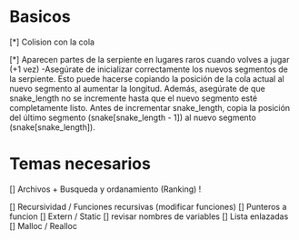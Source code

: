 # Basicos
  [*] Colision con la cola

  [*] Aparecen partes de la serpiente en lugares raros cuando volves a jugar (+1 vez)
    -Asegúrate de inicializar correctamente los nuevos segmentos de la serpiente. Esto puede hacerse copiando la posición de la cola actual al nuevo segmento al aumentar la longitud. Además, asegúrate de que snake_length no se incremente hasta que el nuevo segmento esté completamente listo. Antes de incrementar snake_length, copia la posición del último segmento (snake[snake_length - 1]) al nuevo segmento (snake[snake_length]).
  

# Temas necesarios
  [] Archivos + Busqueda y ordanamiento (Ranking) !

  [] Recursividad / Funciones recursivas (modificar funciones)
  [] Punteros a funcion
  [] Extern / Static
  [] revisar nombres de variables
  [] Lista enlazadas
  [] Malloc / Realloc